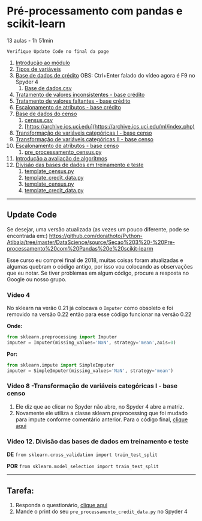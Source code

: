 # Pré-processamento com pandas e scikit-learn 

13 aulas - 1h 51min

    Verifique Update Code no final da page

1. [Introdução ao módulo](https://drive.google.com/file/d/1lMHwGvXz1iszWP1ylfwB-6ElvstG7Mud/view?usp=sharing)
1. [Tipos de variáveis](https://drive.google.com/file/d/1JEXgBLmJ4oRQyTaVBQ-AlzzbuMBQgVPV/view?usp=sharing)
1. [Base de dados de crédito](https://drive.google.com/file/d/1CS5zC0_BiXqUO5NjV9R0nOVWMAwBqTr9/view?usp=sharing)
    OBS: Ctrl+Enter falado do vídeo agora é F9 no Spyder 4
    1. [Base de dados.csv](https://drive.google.com/file/d/1vnzPUbuXAqllhzlupWZMQOxEzCuxuuma/view?usp=sharing)
1. [Tratamento de valores inconsistentes - base crédito](https://drive.google.com/file/d/1wOKK3DILnpjTQhbV61EsCuCt32hJ0yQz/view?usp=sharing)
1. [Tratamento de valores faltantes - base crédito](https://drive.google.com/file/d/1h5lunAWrdBdfiIRykOKJZxOPdAo_q4_j/view?usp=sharing)
1. [Escalonamento de atributos - base crédito](https://drive.google.com/file/d/1L6Mmv8qGQVhI_8-3OO7RptPCza3v8AUZ/view?usp=sharing)
1. [Base de dados do censo](https://drive.google.com/file/d/1yyx6-JcSRzQaQCNMlV702qu4XwgDsYCA/view?usp=sharing)
    1. [census.csv](https://drive.google.com/file/d/1P5yk7G23AlQz-EjE-6ewJUeQLQmWQ-yB/view?usp=sharing)
    1. [https://archive.ics.uci.edu](https://archive.ics.uci.edu/ml/index.php)
1. [Transformação de variáveis categóricas I - base censo](https://drive.google.com/file/d/1Ttm31iKmIusZ3gLy80nrrEfBMMl9J5Ab/view?usp=sharing)
1. [Transformação de variáveis categóricas II - base censo](https://drive.google.com/file/d/1zEzz-W9lALrQYTDj3w7JwHOkM2qU_no9/view?usp=sharing)
1. [Escalonamento de atributos - base censo](https://drive.google.com/file/d/1CUOMyd-wNTVhi57Y3Tv7wHnhD26R93ZR/view?usp=sharing)
    1. [pre_processamento_census.py](https://drive.google.com/file/d/1jU0WlG1LcAoB3NG2sLw4adOXZMeS9tDK/view?usp=sharing)
1. [Introdução a avaliação de algoritmos](https://drive.google.com/file/d/1vFh_rPTste_NjmfHcj9FkrO0cp-6zqTA/view?usp=sharing)
1. [Divisão das bases de dados em treinamento e teste](https://drive.google.com/file/d/15MLl1PuSrlsiwexYakUdGM4IrF9ZdYlN/view?usp=sharing)
    1. [template_census.py](https://drive.google.com/file/d/1R6Cckd6doCYiu7FD_ulNbzHKpn9vRTV4/view?usp=sharing)
    1. [template_credit_data.py](https://drive.google.com/file/d/1OH61SmWBDIa8lYJI9n6tqGK0G_ZLc7zO/view?usp=sharing)
    1. [template_census.py](https://drive.google.com/file/d/1BKwx-rg3s2B3kHtpKYX9ZPbH5qwU0sko/view?usp=sharing)
    1. [template_credit_data.py](https://drive.google.com/file/d/1ewvhMfjeHHtYJoNGYiDsW8o6H6hBBF09/view?usp=sharing)



--------------
## Update Code
Se desejar, uma versão atualizada (as vezes um pouco diferente, pode se encontrada em:)
https://github.com/dorathoto/Python-Atibaia/tree/master/DataScience/source/Secao%203%20-%20Pre-processamento%20com%20Pandas%20e%20scikit-learm

Esse curso eu comprei final de 2018, muitas coisas foram atualizadas e algumas quebram o código antigo, por isso vou colocando as observações que eu notar. Se tiver problemas em algum código, procure a resposta no Google ou nosso grupo.

### Vídeo 4
No sklearn na verão 0.21 já colocava o ```Imputer``` como obsoleto e foi removido na versão 0.22 então para esse código funcionar na versão 0.22

**Onde:**
```python
from sklearn.preprocessing import Imputer
imputer = Imputer(missing_values='NaN', strategy='mean',axis=0)
```

**Por:**
```python
from sklearn.impute import SimpleImputer
imputer = SimpleImputer(missing_values='NaN', strategy='mean')
```

### Vídeo 8 -Transformação de variáveis categóricas I - base censo
1. Ele diz que ao clicar no Spyder não abre, no Spyder 4 abre a matriz.
1. Novamente ele utiliza a classe sklearn.preprocessing que foi mudado para impute conforme comentário anterior.
Para o código final, [clique aqui](https://github.com/dorathoto/Python-Atibaia/blob/master/DataScience/source/Secao%203%20-%20Pre-processamento%20com%20Pandas%20e%20scikit-learm/pre_processamento_census.py)



### Vídeo 12. Divisão das bases de dados em treinamento e teste
**DE**
```from sklearn.cross_validation import train_test_split```

**POR**
```from sklearn.model_selection import train_test_split```

-------------

## Tarefa:
1. Responda o questionário, [clique aqui](https://forms.gle/FaQqSkqMzRmF4b397)
1. Mande o print do seu ```pre_processamento_credit_data.py``` no Spyder 4